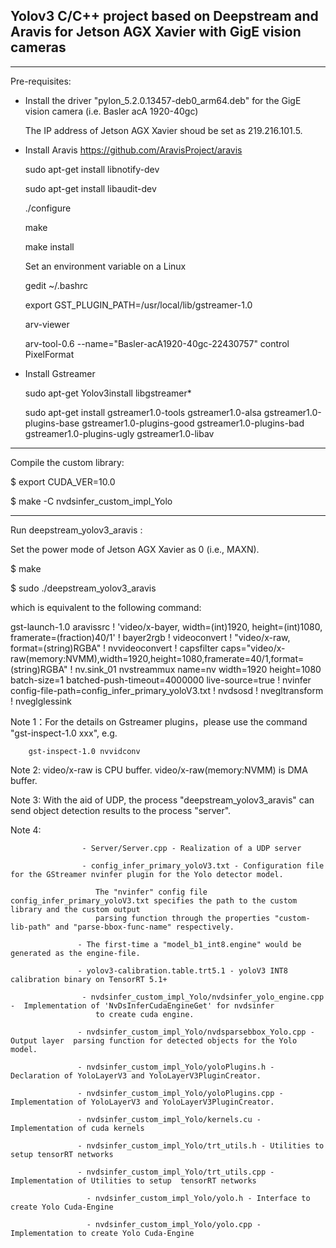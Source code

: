 ## Yolov3 C/C++ project based on Deepstream and Aravis for Jetson AGX Xavier with GigE vision cameras 

--------------------------------------------------------------------------------
Pre-requisites:

- Install the driver "pylon_5.2.0.13457-deb0_arm64.deb" for the GigE vision camera (i.e. Basler acA 1920-40gc)  

  The IP address of Jetson AGX Xavier shoud be set as 219.216.101.5.

- Install Aravis https://github.com/AravisProject/aravis

  sudo apt-get install libnotify-dev
  
  sudo apt-get install libaudit-dev

  ./configure
   
   make
   
   make install

   Set an environment variable on a Linux
   
   gedit ~/.bashrc
   
   export GST_PLUGIN_PATH=/usr/local/lib/gstreamer-1.0

   arv-viewer

   arv-tool-0.6 --name="Basler-acA1920-40gc-22430757" control PixelFormat

- Install Gstreamer

  sudo apt-get Yolov3install libgstreamer*

  sudo apt-get install gstreamer1.0-tools gstreamer1.0-alsa gstreamer1.0-plugins-base gstreamer1.0-plugins-good gstreamer1.0-plugins-bad gstreamer1.0-plugins-ugly gstreamer1.0-libav

--------------------------------------------------------------------------------
Compile the custom library:

  $ export CUDA_VER=10.0
  
  $ make -C nvdsinfer_custom_impl_Yolo

--------------------------------------------------------------------------------
Run deepstream_yolov3_aravis :

  Set the power mode of Jetson AGX Xavier as 0 (i.e., MAXN).

  $ make
  
  $ sudo ./deepstream_yolov3_aravis

  which is equivalent to the following command:

gst-launch-1.0 aravissrc ! 'video/x-bayer, width=(int)1920, height=(int)1080, framerate=(fraction)40/1' ! bayer2rgb ! videoconvert ! "video/x-raw, format=(string)RGBA" ! nvvideoconvert ! capsfilter caps="video/x-raw(memory:NVMM),width=1920,height=1080,framerate=40/1,format=(string)RGBA" ! nv.sink_01 nvstreammux name=nv width=1920 height=1080 batch-size=1 batched-push-timeout=4000000 live-source=true ! nvinfer config-file-path=config_infer_primary_yoloV3.txt ! nvdsosd ! nvegltransform ! nveglglessink

  Note 1：For the details on Gstreamer plugins，please use the command "gst-inspect-1.0 xxx", e.g.

        gst-inspect-1.0 nvvidconv
        
  Note 2: video/x-raw is CPU buffer. video/x-raw(memory:NVMM) is DMA buffer.

  Note 3: With the aid of UDP, the process "deepstream_yolov3_aravis" can send object detection results to the process "server".
  
  Note 4:     
         
                    - Server/Server.cpp - Realization of a UDP server
                    
                    - config_infer_primary_yoloV3.txt - Configuration file for the GStreamer nvinfer plugin for the Yolo detector model.
                    
                       The "nvinfer" config file config_infer_primary_yoloV3.txt specifies the path to the custom library and the custom output 
                       parsing function through the properties "custom-lib-path" and "parse-bbox-func-name" respectively.

                   - The first-time a "model_b1_int8.engine" would be generated as the engine-file.

                   - yolov3-calibration.table.trt5.1 - yoloV3 INT8 calibration binary on TensorRT 5.1+

                    - nvdsinfer_custom_impl_Yolo/nvdsinfer_yolo_engine.cpp -  Implementation of 'NvDsInferCudaEngineGet' for nvdsinfer 
                       to create cuda engine.

                   - nvdsinfer_custom_impl_Yolo/nvdsparsebbox_Yolo.cpp - Output layer  parsing function for detected objects for the Yolo model.
                    
                   - nvdsinfer_custom_impl_Yolo/yoloPlugins.h -  Declaration of YoloLayerV3 and YoloLayerV3PluginCreator.
                   
                   - nvdsinfer_custom_impl_Yolo/yoloPlugins.cpp -  Implementation of YoloLayerV3 and YoloLayerV3PluginCreator.

                   - nvdsinfer_custom_impl_Yolo/kernels.cu - Implementation of cuda kernels 
                   
                   - nvdsinfer_custom_impl_Yolo/trt_utils.h - Utilities to setup tensorRT networks
                   
                   - nvdsinfer_custom_impl_Yolo/trt_utils.cpp - Implementation of Utilities to setup  tensorRT networks
                   
                     - nvdsinfer_custom_impl_Yolo/yolo.h - Interface to create Yolo Cuda-Engine
                     
                     - nvdsinfer_custom_impl_Yolo/yolo.cpp - Implementation to create Yolo Cuda-Engine
